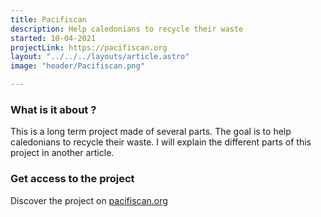 ```yaml
---
title: Pacifiscan
description: Help caledonians to recycle their waste
started: 10-04-2021
projectLink: https://pacifiscan.org
layout: "../../../layouts/article.astro"
image: "header/Pacifiscan.png"

---
```


###  What is it about ?

This is a long term project made of several parts. The goal is to help caledonians to recycle their waste. I will explain the different parts of this project in another article.

### Get access to the project

Discover the project on [pacifiscan.org](https://pacifiscan.org)
